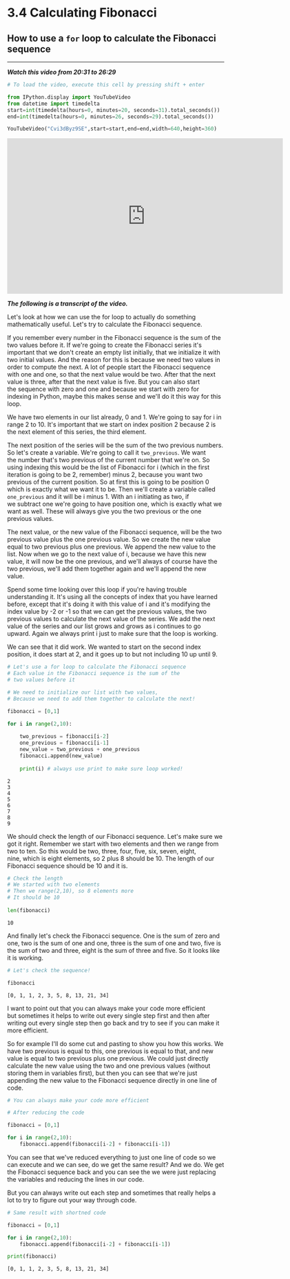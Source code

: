 # 3.4 Calculating Fibonacci

## How to use a `for` loop to calculate the Fibonacci sequence
____

***Watch this video from 20:31 to 26:29***


```python
# To load the video, execute this cell by pressing shift + enter

from IPython.display import YouTubeVideo
from datetime import timedelta
start=int(timedelta(hours=0, minutes=20, seconds=31).total_seconds())
end=int(timedelta(hours=0, minutes=26, seconds=29).total_seconds())

YouTubeVideo("Cvi3dByz9SE",start=start,end=end,width=640,height=360)
```





<iframe
    width="640"
    height="360"
    src="https://www.youtube.com/embed/Cvi3dByz9SE?start=1231&end=1589"
    frameborder="0"
    allowfullscreen
></iframe>




***The following is a transcript of the video.***

Let's look at how we can use the for loop to actually do something mathematically useful. Let's try to calculate the Fibonacci sequence.

If you remember every number in the Fibonacci sequence is the sum of the two values before it. If we're going to create the Fibonacci series it's important that we don't create an empty list initially, that we initialize it with two initial values. And the reason for this is because we need two values in order to compute the next. A lot of people start the Fibonacci sequence with one and one, so that the next value would be two. After that the next value is three, after that the next value is five. But you can also start the sequence with zero and one and because we start with zero for indexing in Python, maybe this makes sense and we'll do it this way for this loop.  

We have two elements in our list already, 0 and 1. We're going to say for i in range 2 to 10. It's important that we start on index position 2 because 2 is the next element of this series, the third element.

The next position of the series will be the sum of the two previous numbers. So let's create a variable. We're going to call it `two_previous`. We want the number that's two previous of the current number that we're on. So using indexing this would be the list of Fibonacci for i (which in the first iteration is going to be 2, remember) minus 2, because you want two previous of the current position. So at first this is going to be position 0 which is exactly what we want it to be. Then we'll create a variable called `one_previous` and it will be i minus 1. With an i initiating as two, if we subtract one we're going to have position one, which is exactly what we want as well. These will always give you the two previous or the one previous values.

The next value, or the new value of the Fibonacci sequence, will be the two previous value plus the one previous value. So we create the new value equal to two previous plus one previous. We append the new value to the list. Now when we go to the next value of i, because we have this new value, it will now be the one previous, and we'll always of course have the two previous, we'll add them together again and we'll append the new value.

Spend some time looking over this loop if you're having trouble understanding it. It's using all the concepts of index that you have learned before, except that it's doing it with this value of i and it's modifying the index value by -2 or -1 so that we can get the previous values, the two previous values to calculate the next value of the series. We add the next value of the series and our list grows and grows as i continues to go upward. Again we always print i just to make sure that the loop is working.

We can see that it did work. We wanted to start on the second index position, it does start at 2, and it goes up to but not including 10 up until 9.  


```python
# Let's use a for loop to calculate the Fibonacci sequence
# Each value in the Fibonacci sequence is the sum of the
# two values before it

# We need to initialize our list with two values,
# Because we need to add them together to calculate the next!

fibonacci = [0,1]

for i in range(2,10):
    
    two_previous = fibonacci[i-2]
    one_previous = fibonacci[i-1]
    new_value = two_previous + one_previous
    fibonacci.append(new_value)
    
    print(i) # always use print to make sure loop worked!
```

    2
    3
    4
    5
    6
    7
    8
    9


We should check the length of our Fibonacci sequence. Let's make sure we got it right. Remember we start with two elements and then we range from two to ten. So this would be two, three, four, five, six, seven, eight, nine, which is eight elements, so 2 plus 8 should be 10. The length of our Fibonacci sequence should be 10 and it is. 


```python
# Check the length
# We started with two elements
# Then we range(2,10), so 8 elements more
# It should be 10
 
len(fibonacci)
```




    10



And finally let's check the Fibonacci sequence. One is the sum of zero and one, two is the sum of one and one, three is the sum of one and two, five is the sum of two and three, eight is the sum of three and five. So it looks like it is working. 


```python
# Let's check the sequence!

fibonacci
```




    [0, 1, 1, 2, 3, 5, 8, 13, 21, 34]



I want to point out that you can always make your code more efficient but sometimes it helps to write out every single step first and then after writing out every single step then go back and try to see if you can make it more efficient.

So for example I'll do some cut and pasting to show you how this works. We have two previous is equal to this, one previous is equal to that, and new value is equal to two previous plus one previous. We could just directly calculate the new value using the two and one previous values (without storing them in variables first), but then you can see that we're just appending the new value to the Fibonacci sequence directly in one line of code.


```python
# You can always make your code more efficient

# After reducing the code

fibonacci = [0,1]

for i in range(2,10):
    fibonacci.append(fibonacci[i-2] + fibonacci[i-1])
```

You can see that we've reduced everything to just one line of code so we can execute and we can see, do we get the same result? And we do. We get the Fibonacci sequence back and you can see the we were just replacing the variables and reducing the lines in our code.

But you can always write out each step and sometimes that really helps a lot to try to figure out your way through code.


```python
# Same result with shortned code

fibonacci = [0,1]

for i in range(2,10):
    fibonacci.append(fibonacci[i-2] + fibonacci[i-1])

print(fibonacci)
```

    [0, 1, 1, 2, 3, 5, 8, 13, 21, 34]

